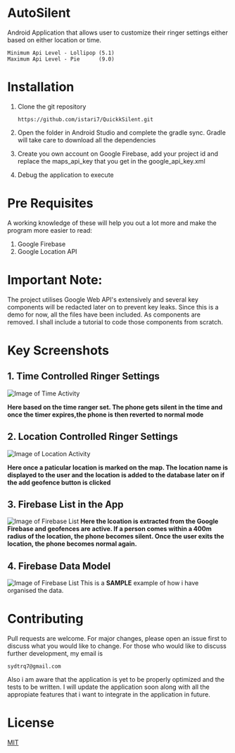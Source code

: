 # AutoSilent
Android Application that allows user to customize their ringer settings either based on either location or time.

```
Minimum Api Level - Lollipop (5.1)
Maximum Api Level - Pie      (9.0)
```
# Installation
1. Clone the git repository
    ```
    https://github.com/istari7/QuickkSilent.git
    ```
2. Open the folder in Android Studio and complete the gradle sync. Gradle will take care to download all the dependencies

3. Create you own account on Google Firebase, add your project id and replace the maps_api_key that you get in the google_api_key.xml

4. Debug the application to execute 
# Pre Requisites
A working knowledge of these will help you out a lot more and make the program more easier to read:

1. Google Firebase
2. Google Location API


# Important Note:
The project utilises Google Web API's extensively and several key components will be redacted later on to prevent key leaks. Since this is a demo for now, all the files have been included. As components are removed. I shall include a tutorial to code those components from scratch.

# Key Screenshots
##  1. Time Controlled Ringer Settings

 ![Image of Time Activity](/home/techtariq/Downloads/tempro/QuickkSilent/time.png)

**Here based on the time ranger set. The phone gets silent in the time and once the timer expires,the phone is then reverted to normal mode**



## 2. Location Controlled Ringer Settings

![Image of Location Activity](https://github.com/istari7/QuickkSilent/blob/FInal-iter-1/location.png)


**Here once a paticular location is marked on the map. The location name is displayed to the user and the location is added to the database later on if  the add geofence button is clicked**


## 3. Firebase List in the App

![Image of Firebase List](/home/techtariq/Downloads/tempro/QuickkSilent/firebase_list.png)
**Here the lcoation is extracted from the Google Firebase and geofences are active. If a person comes within a 400m radius of the location, the phone becomes silent. Once the user exits the location, the phone becomes normal again.**

## 4. Firebase Data Model

![Image of Firebase List](/home/techtariq/Downloads/tempro/QuickkSilent/data_firebase.png)
This is a **SAMPLE** example of how i have organised the data.

# Contributing
Pull requests are welcome. For major changes, please open an issue first to discuss what you would like to change.
For those who would like to discuss further development, my email is
```
sydtrq7@gmail.com
```

Also i am aware that the application is yet to be properly optimized and the tests to be written. I will update the application soon along with all the appropiate features that i want to integrate in the application in future.

# License
[MIT](https://choosealicense.com/licenses/mit/)
